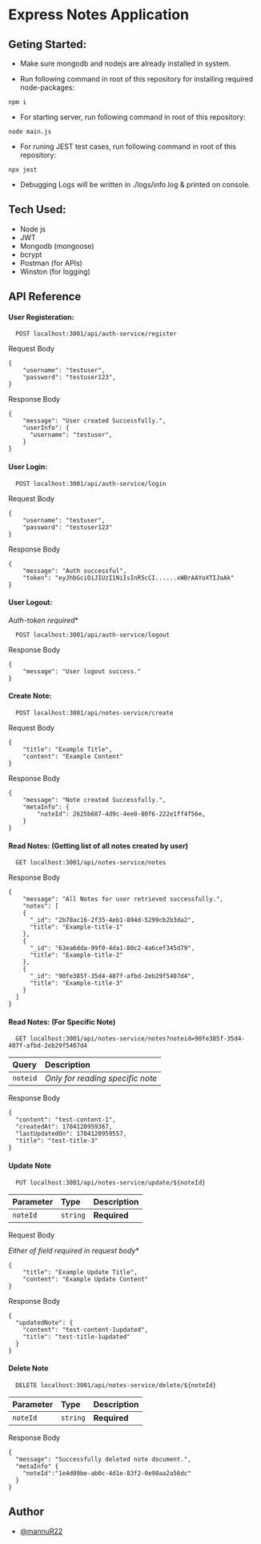 
# Express Notes Application

## Geting Started:

- Make sure mongodb and nodejs are already installed in system.

- Run following command in root of this repository for installing required node-packages:
```
npm i
```

- For starting server, run following command in root of this repository:
```
node main.js
```

- For runing JEST test cases, run following command in root of this repository:
```
npx jest
```

- Debugging Logs will be written in ./logs/info.log & printed on console.



## Tech Used:

 - Node js
 - JWT
 - Mongodb (mongoose)
 - bcrypt
 - Postman (for APIs)
 - Winston (for logging)











## API Reference


#### User Registeration:

```http
  POST localhost:3001/api/auth-service/register
```
Request Body
```
{
    "username": "testuser",
    "password": "testuser123",
}
```
Response Body
```
{
    "message": "User created Successfully.",
    "userInfo": {
      "username": "testuser",
    }
}
```

#### User Login:
```http
  POST localhost:3001/api/auth-service/login
```

Request Body
```
{
    "username": "testuser",
    "password": "testuser123"
}
```

Response Body
```
{
    "message": "Auth successful",
    "token": "eyJhbGciOiJIUzI1NiIsInR5cCI......xWBrAAYoXTIJaAk"
}
```

#### User Logout:

*Auth-token required**
```http
  POST localhost:3001/api/auth-service/logout
```

Response Body
```
{
    "message": "User logout success."
}
```

#### Create Note:

```http
  POST localhost:3001/api/notes-service/create
```

Request Body
```
{
    "title": "Example Title",
    "content": "Example Content"
}
```

Response Body
```
{
    "message": "Note created Successfully.",
    "metaInfo": {
        "noteId": 2625b687-4d9c-4ee0-80f6-222e1ff4f56e,
    }
}
```

#### Read Notes: (Getting list of all notes created by user)

```http
  GET localhost:3001/api/notes-service/notes
```
Response Body
```
{
    "message": "All Notes for user retrieved successfully.",
    "notes": [
    {
      "_id": "2b70ac16-2f35-4eb1-894d-5299cb2b3da2",
      "title": "Example-title-1"
    },
    {
      "_id": "63ea6dda-99f0-4da1-80c2-4a6cef345d79",
      "title": "Example-title-2"
    },
    {
      "_id": "90fe385f-35d4-407f-afbd-2eb29f5407d4",
      "title": "Example-title-3"
    }
  ]
}
```
#### Read Notes: (For Specific Note)

```http
  GET localhost:3001/api/notes-service/notes?noteid=90fe385f-35d4-407f-afbd-2eb29f5407d4
```
| Query     | Description                |
| :-------- | :------------------------- |
| `noteid`   | *Only for reading specific note* |

Response Body
```
{
  "content": "test-content-1",
  "createdAt": 1704120959367,
  "lastUpdatedOn": 1704120959557,
  "title": "test-title-3"
}
```

#### Update Note

```http
  PUT localhost:3001/api/notes-service/update/${noteId}
```
| Parameter | Type     | Description                |
| :-------- | :------- | :------------------------- |
| `noteId` | `string` | **Required** |



Request Body

*Either of field required in request body**
```
{
    "title": "Example Update Title",
    "content": "Example Update Content"
}
```

Response Body
```
{
  "updatedNote": {
    "content": "test-content-1updated",
    "title": "test-title-1updated"
  }
}
```

#### Delete Note

```http
  DELETE localhost:3001/api/notes-service/delete/${noteId}
```


| Parameter | Type     | Description                |
| :-------- | :------- | :------------------------- |
| `noteId` | `string` | **Required** |

Response Body
```
{
  "message": "Successfully deleted note document.",
  "metaInfo" {
    "noteId":"1e4d09be-ab0c-4d1e-83f2-0e98aa2a56dc"
  }
}
```






## Author

- [@mannuR22](https://www.github.com/mannuR22)